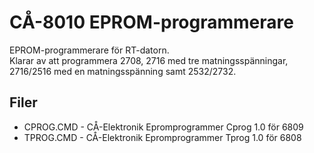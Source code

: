 # CÅ-8010 EPROM-programmerare
EPROM-programmerare för RT-datorn.  
Klarar av att programmera 2708, 2716 med tre matningsspänningar, 2716/2516 med en matningsspänning samt 2532/2732.

## Filer
* CPROG.CMD  -  CÅ-Elektronik Epromprogrammer Cprog 1.0 för 6809
* TPROG.CMD  -  CÅ-Elektronik Epromprogrammer Tprog 1.0 för 6808
